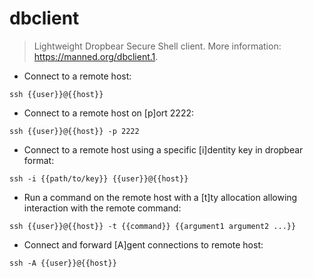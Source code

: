 # dbclient

> Lightweight Dropbear Secure Shell client.
> More information: <https://manned.org/dbclient.1>.

- Connect to a remote host:

`ssh {{user}}@{{host}}`

- Connect to a remote host on [p]ort 2222:

`ssh {{user}}@{{host}} -p 2222`

- Connect to a remote host using a specific [i]dentity key in dropbear format:

`ssh -i {{path/to/key}} {{user}}@{{host}}`

- Run a command on the remote host with a [t]ty allocation allowing interaction with the remote command:

`ssh {{user}}@{{host}} -t {{command}} {{argument1 argument2 ...}}`

- Connect and forward [A]gent connections to remote host:

`ssh -A {{user}}@{{host}}`
